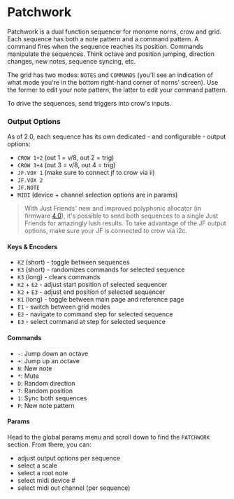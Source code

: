 # Patchwork

Patchwork is a dual function sequencer for monome norns, crow and grid. Each sequence has both a note pattern and a command pattern. A command fires when the sequence reaches its position. Commands manipulate the sequences. Think octave and position jumping, direction changes, new notes, sequence syncing, etc.

The grid has two modes: `NOTES` and `COMMANDS` (you'll see an indication of what mode you're in the bottom right-hand corner of norns' screen). Use the former to edit your note pattern, the latter to edit your command pattern.

To drive the sequences, send triggers into crow's inputs.

### Output Options

As of 2.0, each sequence has its own dedicated - and configurable - output options:

- `CROW 1+2` (out 1 = v/8, out 2 = trig)
- `CROW 3+4` (out 3 = v/8, out 4 = trig)
- `JF.VOX 1` (make sure to connect jf to crow via ii)
- `JF.VOX 2`
- `JF.NOTE`
- `MIDI` (device + channel selection options are in params)

> With Just Friends' new and improved polyphonic allocator (in firmware [4.0](https://llllllll.co/t/just-friends-v4-0/34554)), it's possible to send both sequences to a single Just Friends for amazingly lush results. To take advantage of the JF output options, make sure your JF is connected to crow via i2c.

#### Keys & Encoders

- `K2` (short) - toggle between sequences
- `K3` (short) - randomizes commands for selected sequence
- `K3` (long) - clears commands
- `K2` + `E2` - adjust start position of selected sequencer
- `K2` + `E3` - adjust end position of selected sequencer
- `K1` (long) - toggle between main page and reference page
- `E1` - switch between grid modes
- `E2` - navigate to command step for selected sequence
- `E3` - select command at step for selected sequence

#### Commands

- `-`: Jump down an octave
- `+`: Jump up an octave
- `N`: New note
- `*`: Mute
- `D`: Random direction
- `?`: Random position
- `1`: Sync both sequences
- `P`: New note pattern

#### Params

Head to the global params menu and scroll down to find the `PATCHWORK` section. From there, you can:

- adjust output options per sequence
- select a scale
- select a root note
- select midi device #
- select midi out channel (per sequence)
